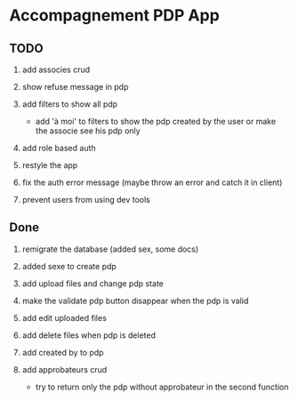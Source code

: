 # Accompagnement PDP App

## TODO

1. add associes crud

1. show refuse message in pdp

1. add filters to show all pdp

   - add 'à moi' to filters to show the pdp created by the user or make the
     associe see his pdp only

1. add role based auth

1. restyle the app

1. fix the auth error message (maybe throw an error and catch it in client)

1. prevent users from using dev tools

## Done

1. remigrate the database (added sex, some docs)

1. added sexe to create pdp

1. add upload files and change pdp state

1. make the validate pdp button disappear when the pdp is valid

1. add edit uploaded files

1. add delete files when pdp is deleted

1. add created by to pdp

1. add approbateurs crud

   - try to return only the pdp without approbateur in the second function
